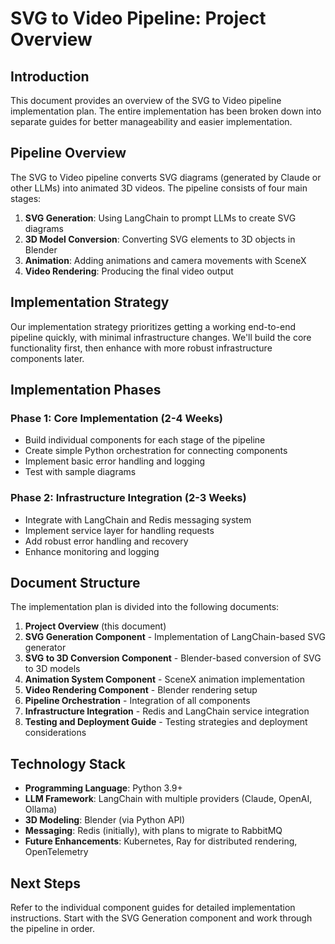 # SVG to Video Pipeline: Project Overview

## Introduction

This document provides an overview of the SVG to Video pipeline implementation plan. The entire implementation has been broken down into separate guides for better manageability and easier implementation.

## Pipeline Overview

The SVG to Video pipeline converts SVG diagrams (generated by Claude or other LLMs) into animated 3D videos. The pipeline consists of four main stages:

1. **SVG Generation**: Using LangChain to prompt LLMs to create SVG diagrams
2. **3D Model Conversion**: Converting SVG elements to 3D objects in Blender
3. **Animation**: Adding animations and camera movements with SceneX
4. **Video Rendering**: Producing the final video output

## Implementation Strategy

Our implementation strategy prioritizes getting a working end-to-end pipeline quickly, with minimal infrastructure changes. We'll build the core functionality first, then enhance with more robust infrastructure components later.

## Implementation Phases

### Phase 1: Core Implementation (2-4 Weeks)
- Build individual components for each stage of the pipeline
- Create simple Python orchestration for connecting components
- Implement basic error handling and logging
- Test with sample diagrams

### Phase 2: Infrastructure Integration (2-3 Weeks)
- Integrate with LangChain and Redis messaging system
- Implement service layer for handling requests
- Add robust error handling and recovery
- Enhance monitoring and logging

## Document Structure

The implementation plan is divided into the following documents:

1. **Project Overview** (this document)
2. **SVG Generation Component** - Implementation of LangChain-based SVG generator
3. **SVG to 3D Conversion Component** - Blender-based conversion of SVG to 3D models
4. **Animation System Component** - SceneX animation implementation
5. **Video Rendering Component** - Blender rendering setup
6. **Pipeline Orchestration** - Integration of all components
7. **Infrastructure Integration** - Redis and LangChain service integration
8. **Testing and Deployment Guide** - Testing strategies and deployment considerations

## Technology Stack

- **Programming Language**: Python 3.9+
- **LLM Framework**: LangChain with multiple providers (Claude, OpenAI, Ollama)
- **3D Modeling**: Blender (via Python API)
- **Messaging**: Redis (initially), with plans to migrate to RabbitMQ 
- **Future Enhancements**: Kubernetes, Ray for distributed rendering, OpenTelemetry

## Next Steps

Refer to the individual component guides for detailed implementation instructions. Start with the SVG Generation component and work through the pipeline in order.
